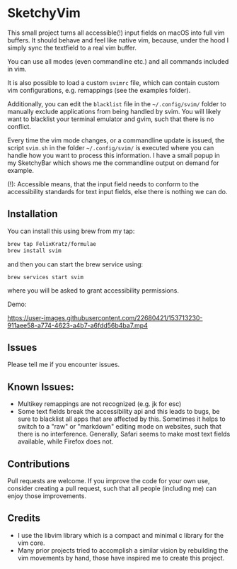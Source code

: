 # SketchyVim
This small project turns all accessible(!) input fields on macOS into full vim
buffers. It should behave and feel like native vim, because, under the hood
I simply sync the textfield to a real vim buffer.

You can use all modes (even commandline etc.) and all commands included in vim.

It is also possible to load a custom `svimrc` file, which can contain
custom vim configurations, e.g. remappings (see the examples folder).

Additionally, you can edit the `blacklist` file in the `~/.config/svim/` folder
to manually exclude applications from being handled by svim.
You will likely want to blacklist your terminal emulator and gvim, such that there
is no conflict.

Every time the vim mode changes, or a commandline update is issued, the script
`svim.sh` in the folder `~/.config/svim/` is executed where you can handle 
how you want to process this information. I have a small popup in my SketchyBar
which shows me the commandline output on demand for example.

(!): Accessible means, that the input field needs to conform to the accessibility
     standards for text input fields, else there is nothing we can do.

## Installation
You can install this using brew from my tap:
```bash
brew tap FelixKratz/formulae
brew install svim
```
and then you can start the brew service using:
```
brew services start svim
```
where you will be asked to grant accessibility permissions.

Demo:

https://user-images.githubusercontent.com/22680421/153713230-911aee58-a774-4623-a4b7-a6fdd56b4ba7.mp4

## Issues
Please tell me if you encounter issues.

Known Issues:
-------------
* Multikey remappings are not recognized (e.g. jk for esc)
* Some text fields break the accessibility api and this leads to bugs,
  be sure to blacklist all apps that are affected by this.
  Sometimes it helps to switch to a "raw" or "markdown" editing mode on websites,
  such that there is no interference.
  Generally, Safari seems to make most text fields available, while Firefox does not.

## Contributions
Pull requests are welcome. If you improve the code for your own use, consider creating
a pull request, such that all people (including me) can enjoy those improvements.

## Credits
* I use the libvim library which is a compact and minimal c library for the vim core.
* Many prior projects tried to accomplish a similar vision by rebuilding the vim
  movements by hand, those have inspired me to create this project.
